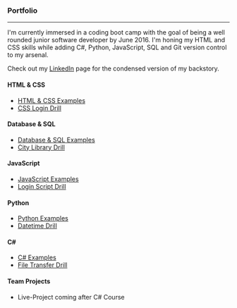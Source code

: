 ### Portfolio
***
I'm currently immersed in a coding boot camp with the goal of being a well rounded junior software developer by June 2016. I'm honing my HTML and CSS skills while adding C#, Python, JavaScript, SQL and Git version control to my arsenal.

Check out my [LinkedIn](https://www.linkedin.com/in/jeremy-wright-14bb2652) page for the condensed version of my backstory.

#### HTML & CSS
* [HTML & CSS  Examples](./HTML-CSS)
* [CSS Login Drill](./HTML-CSS/CSS-Login-Drill)

#### Database & SQL
* [Database & SQL Examples](./Database-SQL)
* [City Library Drill](./Database-SQL/City-Library-Drill)

#### JavaScript
* [JavaScript Examples](./JavaScript)
* [Login Script Drill](./JavaScript/Login-Script-Drill)

#### Python
* [Python Examples](./Python)
* [Datetime Drill](./Python/Datetime-Drill)

#### C#  
* [C# Examples](./C-Sharp)
* [File Transfer Drill](./C-Sharp/File-Transfer-Drill)

#### Team Projects
* Live-Project coming after C# Course
